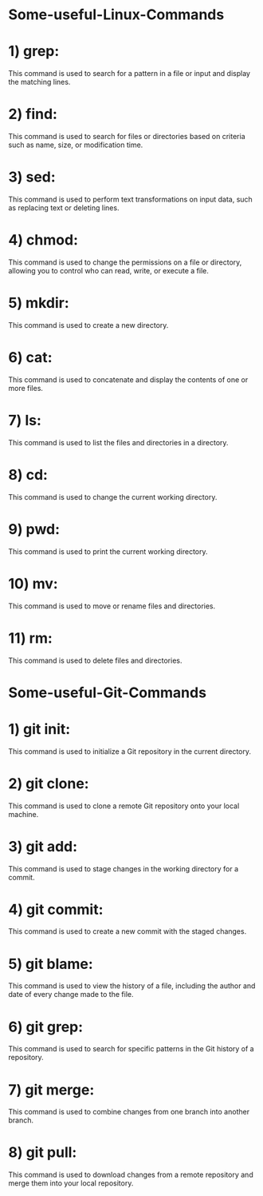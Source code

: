 # Some-useful-Linux-Commands


# 1) grep: 

This command is used to search for a pattern in a file or input and display the matching lines.

# 2) find: 

This command is used to search for files or directories based on criteria such as name, size, or modification time.

# 3) sed: 

This command is used to perform text transformations on input data, such as replacing text or deleting lines.

# 4) chmod: 

This command is used to change the permissions on a file or directory, allowing you to control who can read, write, or execute a file.

# 5) mkdir: 

This command is used to create a new directory.

# 6) cat:
 
 This command is used to concatenate and display the contents of one or more files.
 
# 7) ls: 
 
 This command is used to list the files and directories in a directory.

# 8) cd: 

This command is used to change the current working directory.

# 9) pwd: 

This command is used to print the current working directory.

# 10) mv: 

This command is used to move or rename files and directories.

# 11) rm: 

This command is used to delete files and directories.
 
 
 
 
 # Some-useful-Git-Commands


# 1) git init: 

This command is used to initialize a Git repository in the current directory.

# 2) git clone: 

This command is used to clone a remote Git repository onto your local machine.

# 3) git add: 

This command is used to stage changes in the working directory for a commit.

# 4) git commit: 

This command is used to create a new commit with the staged changes.

# 5) git blame: 

This command is used to view the history of a file, including the author and date of every change made to the file.

# 6) git grep:

This command is used to search for specific patterns in the Git history of a repository.

# 7) git merge: 

This command is used to combine changes from one branch into another branch.

# 8) git pull: 

This command is used to download changes from a remote repository and merge them into your local repository.
